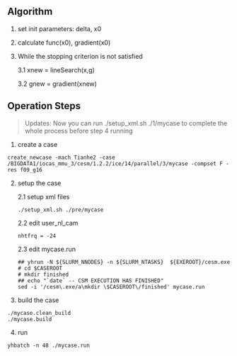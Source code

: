 ## Algorithm
 
1. set init parameters: delta, x0
2. calculate func(x0), gradient(x0)
3. While the stopping criterion is not satisfied 

    3.1 xnew = lineSearch(x,g)
    
    3.2 gnew = gradient(xnew)


## Operation Steps

> Updates: Now you can run ./setup_xml.sh ./1/mycase to complete the whole process before step 4 running

1. create a case
```
create_newcase -mach Tianhe2 -case /BIGDATA1/iocas_mmu_3/cesm/1.2.2/ice/14/parallel/3/mycase -compset F -res f09_g16
```

2. setup the case

    2.1 setup xml files
    ```
    ./setup_xml.sh ./pre/mycase
    ```

    2.2 edit user_nl_cam
    ```
    nhtfrq = -24
    ```

    2.3 edit mycase.run
    
    ```
    ## yhrun -N ${SLURM_NNODES} -n ${SLURM_NTASKS}  ${EXEROOT}/cesm.exe 
    # cd $CASEROOT
    # mkdir finished
    ## echo "`date` -- CSM EXECUTION HAS FINISHED" 
    sed -i '/cesm\.exe/a\mkdir \$CASEROOT\/finished' mycase.run
    ```

3. build the case 

```
./mycase.clean_build
./mycase.build
```

4. run 
```
yhbatch -n 48 ./mycase.run
```